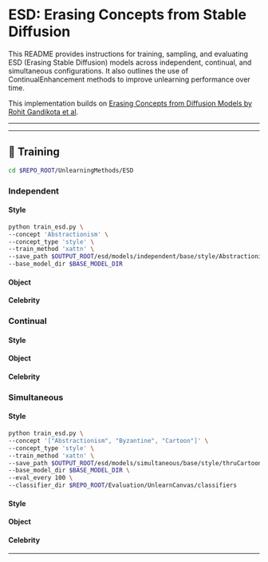 # ESD: Erasing Concepts from Stable Diffusion

This README provides instructions for training, sampling, and evaluating ESD (Erasing Stable Diffusion) models across independent, continual, and simultaneous configurations. It also outlines the use of ContinualEnhancement methods to improve unlearning performance over time.

This implementation builds on [Erasing Concepts from Diffusion Models by Rohit Gandikota et al](https://github.com/rohitgandikota/erasing).

---

---

## 🧠 Training
```bash
cd $REPO_ROOT/UnlearningMethods/ESD
```
### Independent
#### Style
```bash
python train_esd.py \
--concept 'Abstractionism' \
--concept_type 'style' \
--train_method 'xattn' \
--save_path $OUTPUT_ROOT/esd/models/independent/base/style/Abstractionism.pth \
--base_model_dir $BASE_MODEL_DIR 
```

#### Object
#### Celebrity
### Continual
#### Style
#### Object
#### Celebrity
### Simultaneous
#### Style
```bash
python train_esd.py \
--concept '["Abstractionism", "Byzantine", "Cartoon"]' \
--concept_type 'style' \
--train_method 'xattn' \
--save_path $OUTPUT_ROOT/esd/models/simultaneous/base/style/thruCartoon/thruCartoon.pth \
--base_model_dir $BASE_MODEL_DIR \
--eval_every 100 \
--classifier_dir $REPO_ROOT/Evaluation/UnlearnCanvas/classifiers
```
#### Style
#### Object
#### Celebrity

---

